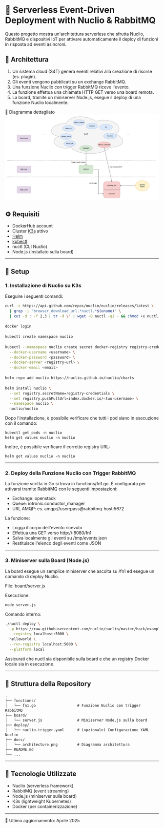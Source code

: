 # 🔁 Serverless Event-Driven Deployment with Nuclio & RabbitMQ

Questo progetto mostra un'architettura serverless che sfrutta Nuclio, RabbitMQ e dispositivi IoT per attivare automaticamente il deploy di funzioni in risposta ad eventi asincroni.

## 📐 Architettura

1. Un sistema cloud (S4T) genera eventi relativi alla creazione di risorse (es. plugin).
2. Gli eventi vengono pubblicati su un exchange RabbitMQ.
3. Una funzione Nuclio con trigger RabbitMQ riceve l'evento.
4. La funzione effettua una chiamata HTTP GET verso una board remota.
5. La board, tramite un miniserver Node.js, esegue il deploy di una funzione Nuclio localmente.

📌 Diagramma dettagliato 
![FaaS4T](docs\FaaS4T.PNG "FaaS4T")

## ⚙️ Requisiti

- DockerHub account
- Cluster [K3s](https://github.com/MDSLab/Stack4Things_k3s_deployment?tab=readme-ov-file#k3s-installation) attivo 
- [Helm](https://github.com/MDSLab/Stack4Things_k3s_deployment?tab=readme-ov-file#helm-installation)
- [kubectl](https://github.com/MDSLab/Stack4Things_k3s_deployment?tab=readme-ov-file#k3s-installation)
- nuctl (CLI Nuclio)
- Node.js (installato sulla board)

---

## 🚀 Setup

### 1. Installazione di Nuclio su K3s

Eseguire i seguenti comandi:

```bash
curl -s https://api.github.com/repos/nuclio/nuclio/releases/latest \
  | grep -i "browser_download_url.*nuctl.*$(uname)" \
  | cut -d : -f 2,3 | tr -d \" | wget -O nuctl -qi - && chmod +x nuctl

docker login

kubectl create namespace nuclio

kubectl --namespace nuclio create secret docker-registry registry-credentials \
  --docker-username <username> \
  --docker-password <password> \
  --docker-server <registry-url> \
  --docker-email <email>

helm repo add nuclio https://nuclio.github.io/nuclio/charts

helm install nuclio \
  --set registry.secretName=registry-credentials \
  --set registry.pushPullUrl=index.docker.io/<tuo-username> \
  --namespace nuclio \
  nuclio/nuclio
```

Dopo l'installazione, è possibile verificare che tutti i pod siano in esecuzione con il comando:
```
kubectl get pods -n nuclio
helm get values nuclio -n nuclio
```

Inoltre, è possibile verificare il corretto registry URL:
```
helm get values nuclio -n nuclio
```
---

### 2. Deploy della Funzione Nuclio con Trigger RabbitMQ

La funzione scritta in Go si trova in functions/fn1.go. È configurata per attivarsi tramite RabbitMQ con le seguenti impostazioni:

- Exchange: openstack
- Queue: iotronic.conductor_manager
- URL AMQP: es. amqp://user:pass@rabbitmq-host:5672


La funzione:

- Logga il corpo dell'evento ricevuto
- Effettua una GET verso http://<board-ip>:8080/fn1
- Salva localmente gli eventi su /tmp/events.json
- Restituisce l'elenco degli eventi come JSON

---

### 3. Miniserver sulla Board (Node.js)

La board esegue un semplice miniserver che ascolta su /fn1 ed esegue un comando di deploy Nuclio.

File: board/server.js

Esecuzione:

```bash
node server.js
```

Comando interno:

```bash
./nuctl deploy \
  -p https://raw.githubusercontent.com/nuclio/nuclio/master/hack/examples/golang/helloworld/helloworld.go \
  --registry localhost:5000 \
  helloworld \
  --run-registry localhost:5000 \
  --platform local
```

Assicurati che nuctl sia disponibile sulla board e che un registry Docker locale sia in esecuzione.

---

## 📂 Struttura della Repository

```text
.
├── functions/
│   └── fn1.go                   # Funzione Nuclio con trigger RabbitMQ
├── board/
│   └── server.js                # Miniserver Node.js sulla board
├── deploy/
│   └── nuclio-trigger.yaml      # (opzionale) Configurazione YAML Nuclio
├── docs/
│   └── architecture.png         # Diagramma architettura
├── README.md
└── ...
```

---

## 🧩 Tecnologie Utilizzate

- Nuclio (serverless framework)
- RabbitMQ (event streaming)
- Node.js (miniserver sulla board)
- K3s (lightweight Kubernetes)
- Docker (per containerizzazione)

---


📌 Ultimo aggiornamento: Aprile 2025



